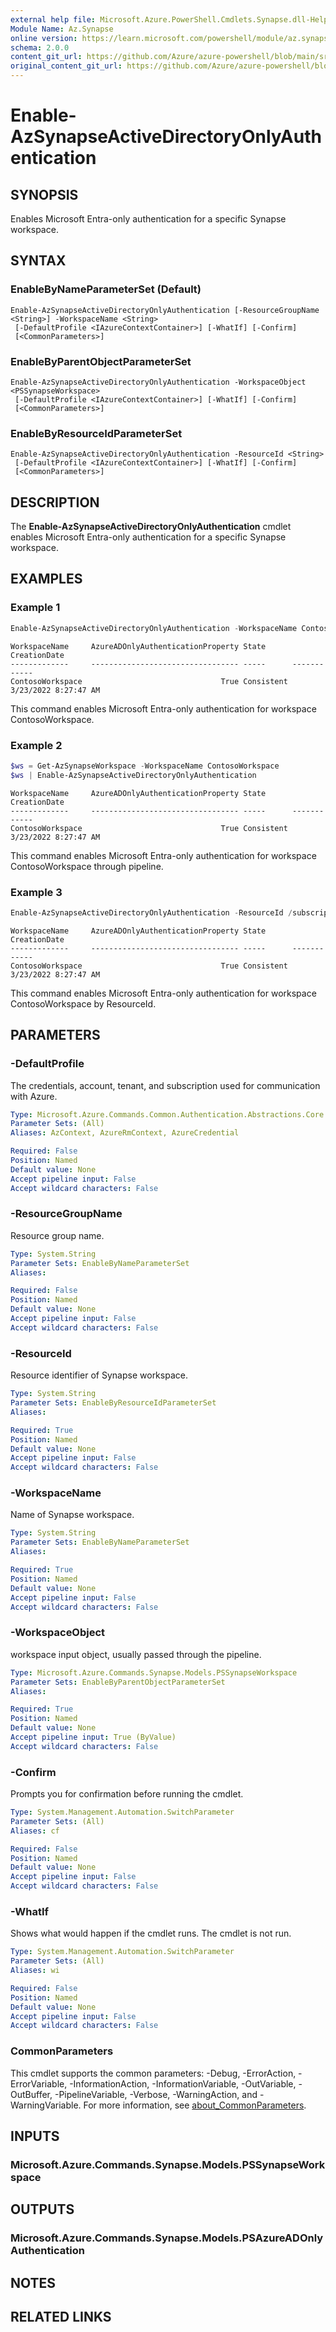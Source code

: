 ```yaml
---
external help file: Microsoft.Azure.PowerShell.Cmdlets.Synapse.dll-Help.xml
Module Name: Az.Synapse
online version: https://learn.microsoft.com/powershell/module/az.synapse/enable-azsynapseactivedirectoryonlyauthentication
schema: 2.0.0
content_git_url: https://github.com/Azure/azure-powershell/blob/main/src/Synapse/Synapse/help/Enable-AzSynapseActiveDirectoryOnlyAuthentication.md
original_content_git_url: https://github.com/Azure/azure-powershell/blob/main/src/Synapse/Synapse/help/Enable-AzSynapseActiveDirectoryOnlyAuthentication.md
---
```


# Enable-AzSynapseActiveDirectoryOnlyAuthentication

## SYNOPSIS
Enables Microsoft Entra-only authentication for a specific Synapse workspace.

## SYNTAX

### EnableByNameParameterSet (Default)
```
Enable-AzSynapseActiveDirectoryOnlyAuthentication [-ResourceGroupName <String>] -WorkspaceName <String>
 [-DefaultProfile <IAzureContextContainer>] [-WhatIf] [-Confirm]
 [<CommonParameters>]
```

### EnableByParentObjectParameterSet
```
Enable-AzSynapseActiveDirectoryOnlyAuthentication -WorkspaceObject <PSSynapseWorkspace>
 [-DefaultProfile <IAzureContextContainer>] [-WhatIf] [-Confirm]
 [<CommonParameters>]
```

### EnableByResourceIdParameterSet
```
Enable-AzSynapseActiveDirectoryOnlyAuthentication -ResourceId <String>
 [-DefaultProfile <IAzureContextContainer>] [-WhatIf] [-Confirm]
 [<CommonParameters>]
```

## DESCRIPTION
The **Enable-AzSynapseActiveDirectoryOnlyAuthentication** cmdlet enables Microsoft Entra-only authentication for a specific Synapse workspace.

## EXAMPLES

### Example 1
```powershell
Enable-AzSynapseActiveDirectoryOnlyAuthentication -WorkspaceName ContosoWorkspace
```

```output
WorkspaceName     AzureADOnlyAuthenticationProperty State      CreationDate
-------------     --------------------------------- -----      ------------
ContosoWorkspace                               True Consistent 3/23/2022 8:27:47 AM
```

This command enables Microsoft Entra-only authentication for workspace ContosoWorkspace.

### Example 2
```powershell
$ws = Get-AzSynapseWorkspace -WorkspaceName ContosoWorkspace
$ws | Enable-AzSynapseActiveDirectoryOnlyAuthentication
```

```output
WorkspaceName     AzureADOnlyAuthenticationProperty State      CreationDate
-------------     --------------------------------- -----      ------------
ContosoWorkspace                               True Consistent 3/23/2022 8:27:47 AM
```

This command enables Microsoft Entra-only authentication for workspace ContosoWorkspace through pipeline.

### Example 3
```powershell
Enable-AzSynapseActiveDirectoryOnlyAuthentication -ResourceId /subscriptions/a0a0a0a0-bbbb-cccc-dddd-e1e1e1e1e1e1/resourceGroups/ContosoResourceGroup/providers/Microsoft.Synapse/workspaces/ContosoWorkspace
```

```output
WorkspaceName     AzureADOnlyAuthenticationProperty State      CreationDate
-------------     --------------------------------- -----      ------------
ContosoWorkspace                               True Consistent 3/23/2022 8:27:47 AM
```

This command enables Microsoft Entra-only authentication for workspace ContosoWorkspace by ResourceId.

## PARAMETERS

### -DefaultProfile
The credentials, account, tenant, and subscription used for communication with Azure.

```yaml
Type: Microsoft.Azure.Commands.Common.Authentication.Abstractions.Core.IAzureContextContainer
Parameter Sets: (All)
Aliases: AzContext, AzureRmContext, AzureCredential

Required: False
Position: Named
Default value: None
Accept pipeline input: False
Accept wildcard characters: False
```

### -ResourceGroupName
Resource group name.

```yaml
Type: System.String
Parameter Sets: EnableByNameParameterSet
Aliases:

Required: False
Position: Named
Default value: None
Accept pipeline input: False
Accept wildcard characters: False
```

### -ResourceId
Resource identifier of Synapse workspace.

```yaml
Type: System.String
Parameter Sets: EnableByResourceIdParameterSet
Aliases:

Required: True
Position: Named
Default value: None
Accept pipeline input: False
Accept wildcard characters: False
```

### -WorkspaceName
Name of Synapse workspace.

```yaml
Type: System.String
Parameter Sets: EnableByNameParameterSet
Aliases:

Required: True
Position: Named
Default value: None
Accept pipeline input: False
Accept wildcard characters: False
```

### -WorkspaceObject
workspace input object, usually passed through the pipeline.

```yaml
Type: Microsoft.Azure.Commands.Synapse.Models.PSSynapseWorkspace
Parameter Sets: EnableByParentObjectParameterSet
Aliases:

Required: True
Position: Named
Default value: None
Accept pipeline input: True (ByValue)
Accept wildcard characters: False
```

### -Confirm
Prompts you for confirmation before running the cmdlet.

```yaml
Type: System.Management.Automation.SwitchParameter
Parameter Sets: (All)
Aliases: cf

Required: False
Position: Named
Default value: None
Accept pipeline input: False
Accept wildcard characters: False
```

### -WhatIf
Shows what would happen if the cmdlet runs.
The cmdlet is not run.

```yaml
Type: System.Management.Automation.SwitchParameter
Parameter Sets: (All)
Aliases: wi

Required: False
Position: Named
Default value: None
Accept pipeline input: False
Accept wildcard characters: False
```

### CommonParameters
This cmdlet supports the common parameters: -Debug, -ErrorAction, -ErrorVariable, -InformationAction, -InformationVariable, -OutVariable, -OutBuffer, -PipelineVariable, -Verbose, -WarningAction, and -WarningVariable. For more information, see [about_CommonParameters](http://go.microsoft.com/fwlink/?LinkID=113216).

## INPUTS

### Microsoft.Azure.Commands.Synapse.Models.PSSynapseWorkspace

## OUTPUTS

### Microsoft.Azure.Commands.Synapse.Models.PSAzureADOnlyAuthentication

## NOTES

## RELATED LINKS
